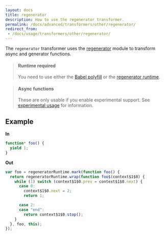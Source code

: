 ```yaml
---
layout: docs
title: regenerator
description: How to use the regenerator transformer.
permalink: /docs/advanced/transformers/other/regenerator/
redirect_from:
 - /docs/usage/transformers/other/regenerator/
---
```


The `regenerator` transformer uses the [regenerator](https://github.com/facebook/regenerator)
module to transform async and generator functions.

<blockquote class="babel-callout babel-callout-info">
  <h4>Runtime required</h4>
  <p>
    You need to use either the <a href={{ "/docs/usage/polyfill" | prepend: site.baseurl }}>Babel polyfill</a> or the <a href="https://github.com/facebook/regenerator/blob/master/runtime.js">regenerator runtime</a>.
  </p>
</blockquote>

<blockquote class="babel-callout babel-callout-warning">
  <h4>Async functions</h4>
  <p>
    These are only usable if you enable experimental support. See <a href={{ "/docs/usage/experimental" | prepend: site.baseurl }}>experimental usage</a> for information.
  </p>
</blockquote>

## Example

**In**

```javascript
function* foo() {
  yield 1;
}
```

**Out**

```javascript
var foo = regeneratorRuntime.mark(function foo() {
  return regeneratorRuntime.wrap(function foo$(context$1$0) {
    while (1) switch (context$1$0.prev = context$1$0.next) {
      case 0:
        context$1$0.next = 2;
        return 1;

      case 2:
      case "end":
        return context$1$0.stop();
    }
  }, foo, this);
});
```
